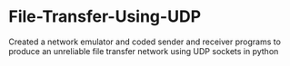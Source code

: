 # File-Transfer-Using-UDP
Created a network emulator and coded sender and receiver programs to produce an unreliable file transfer network using UDP sockets in python 
